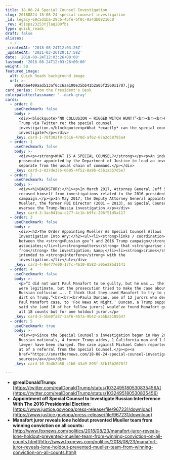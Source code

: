 ```yaml
---
title: 18.08.24 Special Counsel Investigation
slug: 20180824-18-08-24-special-counsel-investigation
_id: legacy-69c5d1ba-29cb-45fe-bf0c-9a4db08216c0
_rev: 45Isps23253Yjlaq2B0fbs
type: quick_reads
draft: false
aliases:
  - /
_createdAt: '2018-08-24T12:03:26Z'
_updatedAt: '2021-03-26T20:17:58Z'
date: '2018-08-24T12:03:26+00:00'
lastmod: '2018-08-24T12:03:26+00:00'
weight: 50
featured_image:
  alt: Quick Reads background image
  url: >-
    969ab6e409aad513af0cc6aa100e35bb41b2a05f2560x1707.jpg
card_series: From the President's Desk
colorpaletteclassname: '--dark-gray'
cards:
  - order: 0
    useCheckmark: false
    body: >-
      <div><blockquote>“NO COLLUSION – RIGGED WITCH HUNT!”<br><br><br>President
      Trump via Twitter re: the special counsel
      investigation.</blockquote><p>What *exactly* can the special counsel
      investigate?</p></div>
    _key: card-1-78f382f8-5516-470d-af62-07a2d58795a4
  - order: 1
    useCheckmark: false
    body: >-
      <div><p><strong>WHAT IS A SPECIAL COUNSEL?</strong></p><p>An independent
      prosecutor appointed by the Department of Justice to lead an investigation
      separate from the usual chain of command.</p></div>
    _key: card-2-037de376-0605-4f52-8a9b-d5b1a357d5e7
  - order: 2
    useCheckmark: false
    body: >-
      <div><h1>BACKSTORY:</h1><p>In March 2017, Attorney General Jeff Sessions
      recused himself from investigations related to the 2016 presidential
      campaign.</p><p>In May 2017, the Deputy Attorney General appointed Robert
      Mueller, the former FBI Director (2001 – 2013), as Special Counsel to
      oversee the Trump-Russia investigation.</p></div>
    _key: card-3-3ac841ba-c277-4c1b-b9fc-206f51d5a117
  - order: 3
    useCheckmark: false
    body: >-
      <div><h2>The Order Appointing Mueller As Special Counsel Allows
      Investigation Into Any:</h2><ul><li><strong>links / coordination</strong>
      between the <strong>Russian gov’t and 2016 Trump campaign</strong>
      associates;</li><li><strong>matters</strong> that <strong>arise directly
      from</strong> the investigation; &amp;</li><li><strong>crimes</strong>
      intended to <strong>interfere</strong> with the
      investigation.</li></ul></div>
    _key: card-4-9e477e00-17fc-4610-8582-a05e285d1141
  - order: 4
    useCheckmark: false
    body: >-
      <p>“I did not want Paul Manafort to be guilty, but he was …. the charges
      were legitimate, but the prosecution tried to make the case about the
      Russian collusion ….. I think that they used Manafort to try to get the
      dirt on Trump.”<br><br><br>Paula Duncan, one of 12 jurors who decided the
      Paul Manafort case, to 'Fox News At Night.' Duncan, a Trump supporter,
      said she (and 10 of her fellow jurors) would've found Manafort guilty of
      all 18 counts but for one holdout juror.</p>
    _key: card-5-5b60fa87-2af6-4b7a-9b42-a55ba5185b47
  - order: 5
    useCheckmark: true
    body: >-
      <div><p>Since the Special Counsel's investigation began in May 2017, 26
      Russian nationals, 4 former Trump aides, 1 California man and 1 Dutch
      lawyer have been charged. The case against Michael Cohen reportedly arose
      at of a referral from the Special Counsel.</p><p><a
      href="https://smarthernews.com/18-08-24-special-counsel-investigation/">view
      sources</a></p></div>
    _key: card-10-3b4b2b50-c1b6-43a9-895f-8fb15b2070f2

---
```

* **@realDonaldTrump:**  
[https://twitter.com/realDonaldTrump/status/1032495180530835456A](https://twitter.com/realDonaldTrump/status/1032495180530835456)
* **Appointment off Special Counsel to Investigate Russian Interference With The 2016 Presidential Election:**  
[https://www.justice.gov/opa/press-release/file/967231/download](https://www.justice.gov/opa/press-release/file/967231/download)
* **Manafort juror reveals lone holdout prevented Mueller team from winning conviction on all counts:**  
[http://www.foxnews.com/politics/2018/08/23/manafort-juror-reveals-lone-holdout-prevented-mueller-team-from-winning-conviction-on-all-counts.html](http://www.foxnews.com/politics/2018/08/23/manafort-juror-reveals-lone-holdout-prevented-mueller-team-from-winning-conviction-on-all-counts.html)